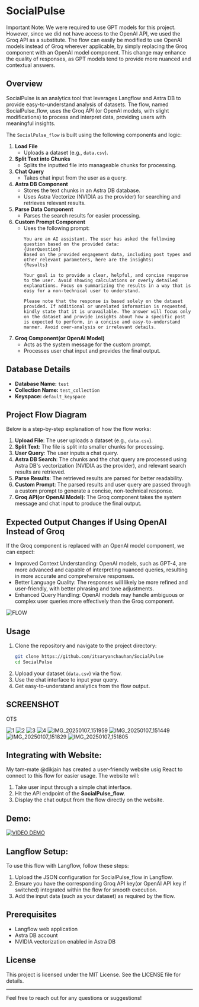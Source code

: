 # SocialPulse

Important Note: We were required to use GPT models for this project. However, since we did not have access to the OpenAI API, we used the Groq API as a substitute. The flow can easily be modified to use OpenAI models instead of Groq wherever applicable, by simply replacing the Groq component with an OpenAI model component. This change may enhance the quality of responses, as GPT models tend to provide more nuanced and contextual answers.

## Overview
SocialPulse is an analytics tool that leverages Langflow and Astra DB to provide easy-to-understand analysis of datasets. The flow, named SocialPulse_flow, uses the Groq API (or OpenAI models, with slight modifications) to process and interpret data, providing users with meaningful insights.

The `SocialPulse_flow` is built using the following components and logic:

1. **Load File**
   - Uploads a dataset (e.g., `data.csv`).
2. **Split Text into Chunks**
   - Splits the inputted file into manageable chunks for processing.
3. **Chat Query**
   - Takes chat input from the user as a query.
4. **Astra DB Component**
   - Stores the text chunks in an Astra DB database.
   - Uses Astra Vectorize (NVIDIA as the provider) for searching and retrieves relevant results.
5. **Parse Data Component**
   - Parses the search results for easier processing.
6. **Custom Prompt Component**
   - Uses the following prompt:
     ```
     You are an AI assistant. The user has asked the following question based on the provided data: 
     {UserQuestion}  
     Based on the provided engagement data, including post types and other relevant parameters, here are the insights: 
     {Results}

     Your goal is to provide a clear, helpful, and concise response to the user. Avoid showing calculations or overly detailed explanations. Focus on summarizing the results in a way that is easy for a non-technical user to understand.

     Please note that the response is based solely on the dataset provided. If additional or unrelated information is requested, kindly state that it is unavailable. The answer will focus only on the dataset and provide insights about how a specific post is expected to perform, in a concise and easy-to-understand manner. Avoid over-analysis or irrelevant details.
     ```
7. **Groq Component(or OpenAI Model)**
   - Acts as the system message for the custom prompt.
   - Processes user chat input and provides the final output.

## Database Details
- **Database Name:** `test`
- **Collection Name:** `test_collection`
- **Keyspace:** `default_keyspace`

## Project Flow Diagram
Below is a step-by-step explanation of how the flow works:

1. **Upload File**: The user uploads a dataset (e.g., `data.csv`).
2. **Split Text**: The file is split into smaller chunks for processing.
3. **User Query**: The user inputs a chat query.
4. **Astra DB Search**: The chunks and the chat query are processed using Astra DB's vectorization (NVIDIA as the provider), and relevant search results are retrieved.
5. **Parse Results**: The retrieved results are parsed for better readability.
6. **Custom Prompt**: The parsed results and user query are passed through a custom prompt to generate a concise, non-technical response.
7. **Groq API(or OpenAI Model)**: The Groq component takes the system message and chat input to produce the final output.


## Expected Output Changes if Using OpenAI Instead of Groq
If the Groq component is replaced with an OpenAI model component, we can expect:

- Improved Context Understanding: OpenAI models, such as GPT-4, are more advanced and capable of interpreting nuanced queries, resulting in more accurate and comprehensive responses.
- Better Language Quality: The responses will likely be more refined and user-friendly, with better phrasing and tone adjustments.
- Enhanced Query Handling: OpenAI models may handle ambiguous or complex user queries more effectively than the Groq component.

![FLOW](ASSETS/FLOW/flow.png)

## Usage
1. Clone the repository and navigate to the project directory:
   ```bash
   git clone https://github.com/itsaryanchauhan/SocialPulse
   cd SocialPulse
   ```
2. Upload your dataset (`data.csv`) via the flow.
3. Use the chat interface to input your query.
4. Get easy-to-understand analytics from the flow output.

## SCREENSHOT
OTS

![1](ASSETS/CHAT_SCREENSHOTS/1.png)
![2](ASSETS/CHAT_SCREENSHOTS/2.png)
![3](ASSETS/CHAT_SCREENSHOTS/3.png)
![4](ASSETS/CHAT_SCREENSHOTS/4.png) 
![IMG_20250107_151959](https://github.com/user-attachments/assets/d5898b2d-a6b8-4bf9-b72b-69455a952012)
![IMG_20250107_151449](https://github.com/user-attachments/assets/ac1eb312-c84a-4841-82e5-6b42513215b7)
![IMG_20250107_151829](https://github.com/user-attachments/assets/de26a134-6ce6-4ebd-9833-b9f3f62e7cd7)
![IMG_20250107_151805](https://github.com/user-attachments/assets/c6d83b3a-55c1-496f-83cc-4704ae9870f8)


## Integrating with Website:
My tam-mate @dikjain has created a user-friendly website usig React to connect to this flow for easier usage. The website will:

1. Take user input through a simple chat interface.
2. Hit the API endpoint of the **SocialPulse_flow**.
3. Display the chat output from the flow directly on the website.

## Demo:
[![VIDEO DEMO](https://img.youtube.com/vi/35x57256OoM/0.jpg)](https://www.youtube.com/watch?v=35x57256OoM)

## Langflow Setup:
To use this flow with Langflow, follow these steps:

1. Upload the JSON configuration for SocialPulse_flow in Langflow.
2. Ensure you have the corresponding Groq API key(or OpenAI API key if switched) integrated within the flow for smooth execution.
3. Add the input data (such as your dataset) as required by the flow.

## Prerequisites
- Langflow web application
- Astra DB account
- NVIDIA vectorization enabled in Astra DB

## License
This project is licensed under the MIT License. See the LICENSE file for details.

---

Feel free to reach out for any questions or suggestions!



